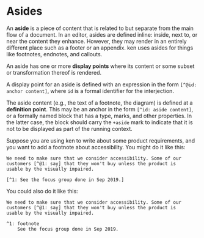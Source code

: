 # Asides

An __aside__ is a piece of content that is related to but separate from the main flow of a document. In an editor, asides are defined inline: inside, next to, or near the content they enhance. However, they may render in an entirely different place such as a footer or an appendix. ken uses asides for things like footnotes, endnotes, and callouts. 

An aside has one or more __display points__ where its content or some subset or transformation thereof is rendered.

A display point for an aside is defined with an expression in the form `[^@id: anchor content]`, where `id` is a formal identifier for the interjection.

The aside content (e.g., the text of a footnote, the diagram) is defined at a __definition point__. This may be an anchor in the form `[^id: aside content]`, or a formally named block that has a type, marks, and other properties. In the latter case, the block should carry the `+aside` mark to indicate that it is not to be displayed as part of the running context.

Suppose you are using ken to write about some product requirements, and you want to add a footnote about accessibility. You might do it like this:

```i
We need to make sure that we consider accessibility. Some of our
customers [^@1: say] that they won't buy unless the product is
usable by the visually impaired.

[^1: See the focus group done in Sep 2019.]
```

You could also do it like this:

```i
We need to make sure that we consider accessibility. Some of our
customers [^@1: say] that they won't buy unless the product is
usable by the visually impaired.

^1: footnote
    See the focus group done in Sep 2019.
```



